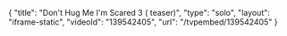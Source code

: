{
    "title": "Don't Hug Me I'm Scared 3 ( teaser)",
    "type": "solo",
    "layout": "iframe-static",
    "videoId": "139542405",
    "url": "\/tvpembed\/139542405"
}